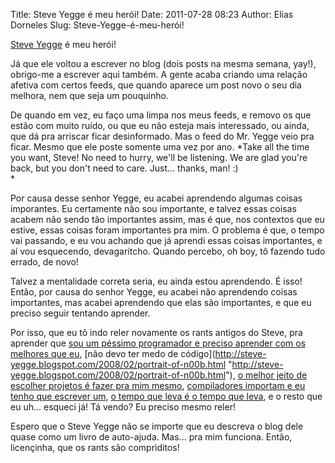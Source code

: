 Title: Steve Yegge é meu herói!
Date: 2011-07-28 08:23
Author: Elias Dorneles
Slug: Steve-Yegge-é-meu-herói!

[Steve
Yegge](http://steve-yegge.blogspot.com "http://steve-yegge.blogspot.com")
é meu herói!

Já que ele voltou a escrever no blog (dois posts na mesma semana, yay!),
obrigo-me a escrever aqui também. A gente acaba criando uma relação
afetiva com certos feeds, que quando aparece um post novo o seu dia
melhora, nem que seja um pouquinho.

De quando em vez, eu faço uma limpa nos meus feeds, e removo os que
estão com muito ruído, ou que eu não esteja mais interessado, ou ainda,
que dá pra arriscar ficar desinformado. Mas o feed do Mr. Yegge veio pra
ficar. Mesmo que ele poste somente uma vez por ano. *Take all the time
you want, Steve! No need to hurry, we'll be listening. We are glad
you're back, but you don't need to care. Just... thanks, man! :)  
*

Por causa desse senhor Yegge, eu acabei aprendendo algumas coisas
imporantes. Eu certamente não sou importante, e talvez essas coisas
acabem não sendo tão importantes assim, mas é que, nos contextos que eu
estive, essas coisas foram importantes pra mim. O problema é que, o
tempo vai passando, e eu vou achando que já aprendi essas coisas
importantes, e aí vou esquecendo, devagaritcho. Quando percebo, oh boy,
tô fazendo tudo errado, de novo!

Talvez a mentalidade correta seria, eu ainda estou aprendendo. É isso!
Então, por causa do senhor Yegge, eu acabei não aprendendo coisas
importantes, mas acabei aprendendo que elas são importantes, e que eu
preciso seguir tentando aprender.

Por isso, que eu tô indo reler novamente os rants antigos do Steve, pra
aprender que [sou um péssimo programador e preciso aprender com os
melhores que
eu](http://steve-yegge.blogspot.com/2008/06/done-and-gets-things-smart.html "http://steve-yegge.blogspot.com/2008/06/done-and-gets-things-smart.html"), [não
devo ter medo de
código](http://steve-yegge.blogspot.com/2008/02/portrait-of-n00b.html "http://steve-yegge.blogspot.com/2008/02/portrait-of-n00b.html"),
[o melhor jeito de escolher projetos é fazer pra mim
mesmo](http://steve-yegge.blogspot.com/2008/08/business-requirements-are-bullshit.html "http://steve-yegge.blogspot.com/2008/08/business-requirements-are-bullshit.html"),
[compiladores importam e eu tenho que escrever
um](http://steve-yegge.blogspot.com/2007/06/rich-programmer-food.html "http://steve-yegge.blogspot.com/2007/06/rich-programmer-food.html"),
[o tempo que leva é o tempo que
leva](http://steve-yegge.blogspot.com/2009/04/have-you-ever-legalized-marijuana.html "http://steve-yegge.blogspot.com/2009/04/have-you-ever-legalized-marijuana.html"),
e o resto que eu uh... esqueci já! Tá vendo? Eu preciso mesmo reler!

Espero que o Steve Yegge não se importe que eu descreva o blog dele
quase como um livro de auto-ajuda. Mas... pra mim funciona. Então,
licençinha, que os rants são compriditos!
